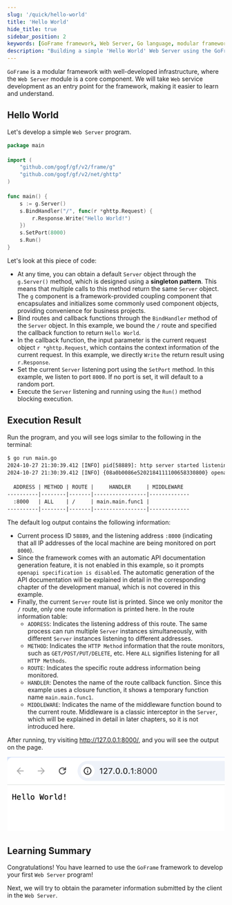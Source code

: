 ```yaml
---
slug: '/quick/hello-world'
title: 'Hello World'
hide_title: true
sidebar_position: 2
keywords: [GoFrame framework, Web Server, Go language, modular framework, route binding, automatic API documentation, g.Server, network request, Server object, GoFrame tutorial]
description: "Building a simple 'Hello World' Web Server using the GoFrame framework. GoFrame is a modular Go language framework that offers a convenient way to construct a web server. This article provides a detailed analysis of the code example, including the creation of a Server object, route binding, port setting, and interpretation of the running results, offering a quick start path for beginners."
---
```


`GoFrame` is a modular framework with well-developed infrastructure, where the `Web Server` module is a core component. We will take `Web` service development as an entry point for the framework, making it easier to learn and understand.

## Hello World

Let's develop a simple `Web Server` program.

```go title="main.go"
package main

import (
    "github.com/gogf/gf/v2/frame/g"
    "github.com/gogf/gf/v2/net/ghttp"
)

func main() {
    s := g.Server()
    s.BindHandler("/", func(r *ghttp.Request) {
        r.Response.Write("Hello World!")
    })
    s.SetPort(8000)
    s.Run()
}
```
Let's look at this piece of code:
- At any time, you can obtain a default `Server` object through the `g.Server()` method, which is designed using a **singleton pattern**. This means that multiple calls to this method return the same `Server` object. The `g` component is a framework-provided coupling component that encapsulates and initializes some commonly used component objects, providing convenience for business projects.
- Bind routes and callback functions through the `BindHandler` method of the `Server` object. In this example, we bound the `/` route and specified the callback function to return `Hello World`.
- In the callback function, the input parameter is the current request object `r *ghttp.Request`, which contains the context information of the current request. In this example, we directly `Write` the return result using `r.Response`.
- Set the current `Server` listening port using the `SetPort` method. In this example, we listen to port `8000`. If no port is set, it will default to a random port.
- Execute the `Server` listening and running using the `Run()` method blocking execution.

## Execution Result

Run the program, and you will see logs similar to the following in the terminal:
```html
$ go run main.go
2024-10-27 21:30:39.412 [INFO] pid[58889]: http server started listening on [:8000]
2024-10-27 21:30:39.412 [INFO] {08a0b0086e5202184111100658330800} openapi specification is disabled

  ADDRESS | METHOD | ROUTE |     HANDLER     | MIDDLEWARE  
----------|--------|-------|-----------------|-------------
  :8000   | ALL    | /     | main.main.func1 |             
----------|--------|-------|-----------------|-------------
```

The default log output contains the following information:
- Current process ID `58889`, and the listening address `:8000` (indicating that all IP addresses of the local machine are being monitored on port `8000`).
- Since the framework comes with an automatic API documentation generation feature, it is not enabled in this example, so it prompts `openapi specification is disabled`. The automatic generation of the API documentation will be explained in detail in the corresponding chapter of the development manual, which is not covered in this example.
- Finally, the current `Server` route list is printed. Since we only monitor the `/` route, only one route information is printed here. In the route information table:
  - `ADDRESS`: Indicates the listening address of this route. The same process can run multiple `Server` instances simultaneously, with different `Server` instances listening to different addresses.
  - `METHOD`: Indicates the `HTTP Method` information that the route monitors, such as `GET/POST/PUT/DELETE`, etc. Here `ALL` signifies listening for all `HTTP Methods`.
  - `ROUTE`: Indicates the specific route address information being monitored.
  - `HANDLER`: Denotes the name of the route callback function. Since this example uses a closure function, it shows a temporary function name `main.main.func1`.
  - `MIDDLEWARE`: Indicates the name of the middleware function bound to the current route. Middleware is a classic interceptor in the `Server`, which will be explained in detail in later chapters, so it is not introduced here.

After running, try visiting http://127.0.0.1:8000/, and you will see the output on the page.

![img_1.png](img_1.png)

## Learning Summary

Congratulations! You have learned to use the `GoFrame` framework to develop your first `Web Server` program!

Next, we will try to obtain the parameter information submitted by the client in the `Web Server`.